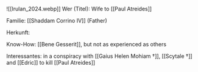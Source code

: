 ![[Irulan_2024.webp]]
Wer (Titel): Wife to [[Paul Atreides]]

Familie: [[Shaddam Corrino IV]] (Father)

Herkunft:

Know-How: [[Bene Gesserit]], but not as experienced as others

Interessantes: in a conspiracy with [[Gaius Helen Mohiam †]], [[Scytale †]] and [[Edric]] to kill [[Paul Atreides]]
